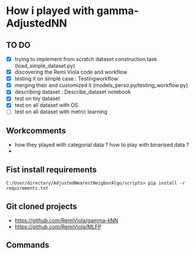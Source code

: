 # How i played with gamma-AdjustedNN

## TO DO
- [x] trying to implement from scratch dataset construction task (load_simple_dataset.py)
- [x] discovering the Remi Viola code and workflow
- [x] testing it on simple case : Testingworkflow
- [x] merging their and customized it (models_perso.py/testing_workflow.py)
- [x] describing dataset : Describe_dataset notebook
- [x] test on toy dataset
- [x] test on all dataset with OS
- [ ] test on all dataset with metric learning

## Workcomments
- how they played with categorial data ? how to play with binarised data ?
- 

## Fist install requirements

```console
C:/User/directory/AdjustedNearestNeigborAlgo/scripts> pip install -r requirements.txt
```

## Git cloned projects

* https://github.com/RemiViola/gamma-kNN
* https://github.com/RemiViola/MLFP

## Commands



